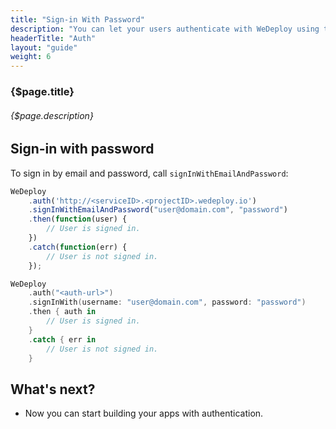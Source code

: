 ```yaml
---
title: "Sign-in With Password"
description: "You can let your users authenticate with WeDeploy using their email addresses and passwords."
headerTitle: "Auth"
layout: "guide"
weight: 6
---
```


### {$page.title}

###### {$page.description}

<article id="1">

## Sign-in with password

To sign in by email and password, call `signInWithEmailAndPassword`:

```javascript
WeDeploy
	.auth('http://<serviceID>.<projectID>.wedeploy.io')
	.signInWithEmailAndPassword("user@domain.com", "password")
	.then(function(user) {
		// User is signed in.
	})
	.catch(function(err) {
		// User is not signed in.
	});
```
```swift
WeDeploy
	.auth("<auth-url>")
	.signInWith(username: "user@domain.com", password: "password")
	.then { auth in
		// User is signed in.
	}
	.catch { err in
		// User is not signed in.
	}
```

</article>

## What's next?

* Now you can start building your apps with authentication.

